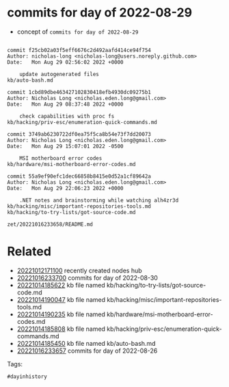# commits for day of 2022-08-29

- concept of `commits for day of 2022-08-29`

```

commit f25cb02a03f5eff6676c2d492aafd414ce94f754
Author: nicholas-long <nicholas-long@users.noreply.github.com>
Date:   Mon Aug 29 02:56:02 2022 +0000

    update autogenerated files
kb/auto-bash.md

commit 1cbd89dbe463427102830418efb4930dc09275b1
Author: Nicholas Long <nicholas.eden.long@gmail.com>
Date:   Mon Aug 29 08:37:48 2022 +0000

    check capabilities with proc fs
kb/hacking/priv-esc/enumeration-quick-commands.md

commit 3749ab6230722df0ea75f5ca8b54e73f7dd20073
Author: Nicholas Long <nicholas.eden.long@gmail.com>
Date:   Mon Aug 29 15:07:01 2022 -0500

    MSI motherboard error codes
kb/hardware/msi-motherboard-error-codes.md

commit 55a9ef90efc1dec66858b8415e0d52a1cf89642a
Author: Nicholas Long <nicholas.eden.long@gmail.com>
Date:   Mon Aug 29 22:06:23 2022 +0000

    .NET notes and brainstorming while watching alh4zr3d
kb/hacking/misc/important-repositories-tools.md
kb/hacking/to-try-lists/got-source-code.md
```

` zet/20221016233658/README.md `

# Related

- [20221012171100](/zet/20221012171100/README.md) recently created nodes hub
- [20221016233700](/zet/20221016233700/README.md) commits for day of 2022-08-30
- [20221014185622](/zet/20221014185622/README.md) kb file named kb/hacking/to-try-lists/got-source-code.md
- [20221014190047](/zet/20221014190047/README.md) kb file named kb/hacking/misc/important-repositories-tools.md
- [20221014190235](/zet/20221014190235/README.md) kb file named kb/hardware/msi-motherboard-error-codes.md
- [20221014185808](/zet/20221014185808/README.md) kb file named kb/hacking/priv-esc/enumeration-quick-commands.md
- [20221014185450](/zet/20221014185450/README.md) kb file named kb/auto-bash.md
- [20221016233657](/zet/20221016233657/README.md) commits for day of 2022-08-26

Tags:

    #dayinhistory
